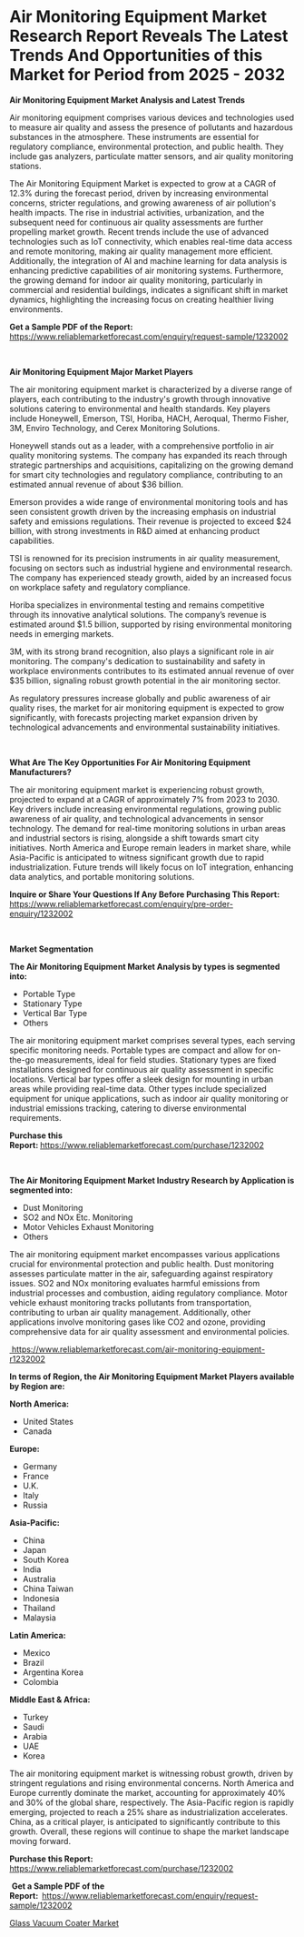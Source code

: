 <p><h1>Air Monitoring Equipment Market Research Report Reveals The Latest Trends And Opportunities of this Market for Period from 2025 - 2032</h1></p><p><strong>Air Monitoring Equipment Market Analysis and Latest Trends</strong></p>
<p><p>Air monitoring equipment comprises various devices and technologies used to measure air quality and assess the presence of pollutants and hazardous substances in the atmosphere. These instruments are essential for regulatory compliance, environmental protection, and public health. They include gas analyzers, particulate matter sensors, and air quality monitoring stations.</p><p>The Air Monitoring Equipment Market is expected to grow at a CAGR of 12.3% during the forecast period, driven by increasing environmental concerns, stricter regulations, and growing awareness of air pollution's health impacts. The rise in industrial activities, urbanization, and the subsequent need for continuous air quality assessments are further propelling market growth. Recent trends include the use of advanced technologies such as IoT connectivity, which enables real-time data access and remote monitoring, making air quality management more efficient. Additionally, the integration of AI and machine learning for data analysis is enhancing predictive capabilities of air monitoring systems. Furthermore, the growing demand for indoor air quality monitoring, particularly in commercial and residential buildings, indicates a significant shift in market dynamics, highlighting the increasing focus on creating healthier living environments.</p></p>
<p><strong>Get a Sample PDF of the Report:&nbsp;</strong> <a href="https://www.reliablemarketforecast.com/enquiry/request-sample/1232002?utm_campaign=3006&utm_medium=2&utm_source=Github&utm_content=ia&utm_term=10042025&utm_id=air-monitoring-equipment">https://www.reliablemarketforecast.com/enquiry/request-sample/1232002</a></p>
<p>&nbsp;</p>
<p><strong>Air Monitoring Equipment Major Market Players</strong></p>
<p><p>The air monitoring equipment market is characterized by a diverse range of players, each contributing to the industry's growth through innovative solutions catering to environmental and health standards. Key players include Honeywell, Emerson, TSI, Horiba, HACH, Aeroqual, Thermo Fisher, 3M, Enviro Technology, and Cerex Monitoring Solutions.</p><p>Honeywell stands out as a leader, with a comprehensive portfolio in air quality monitoring systems. The company has expanded its reach through strategic partnerships and acquisitions, capitalizing on the growing demand for smart city technologies and regulatory compliance, contributing to an estimated annual revenue of about $36 billion.</p><p>Emerson provides a wide range of environmental monitoring tools and has seen consistent growth driven by the increasing emphasis on industrial safety and emissions regulations. Their revenue is projected to exceed $24 billion, with strong investments in R&D aimed at enhancing product capabilities.</p><p>TSI is renowned for its precision instruments in air quality measurement, focusing on sectors such as industrial hygiene and environmental research. The company has experienced steady growth, aided by an increased focus on workplace safety and regulatory compliance.</p><p>Horiba specializes in environmental testing and remains competitive through its innovative analytical solutions. The company’s revenue is estimated around $1.5 billion, supported by rising environmental monitoring needs in emerging markets.</p><p>3M, with its strong brand recognition, also plays a significant role in air monitoring. The company's dedication to sustainability and safety in workplace environments contributes to its estimated annual revenue of over $35 billion, signaling robust growth potential in the air monitoring sector.</p><p>As regulatory pressures increase globally and public awareness of air quality rises, the market for air monitoring equipment is expected to grow significantly, with forecasts projecting market expansion driven by technological advancements and environmental sustainability initiatives.</p></p>
<p>&nbsp;</p>
<p><strong>What Are The Key Opportunities For Air Monitoring Equipment Manufacturers?</strong></p>
<p><p>The air monitoring equipment market is experiencing robust growth, projected to expand at a CAGR of approximately 7% from 2023 to 2030. Key drivers include increasing environmental regulations, growing public awareness of air quality, and technological advancements in sensor technology. The demand for real-time monitoring solutions in urban areas and industrial sectors is rising, alongside a shift towards smart city initiatives. North America and Europe remain leaders in market share, while Asia-Pacific is anticipated to witness significant growth due to rapid industrialization. Future trends will likely focus on IoT integration, enhancing data analytics, and portable monitoring solutions.</p></p>
<p><strong>Inquire or Share Your Questions If Any Before Purchasing This Report:</strong> <a href="https://www.reliablemarketforecast.com/enquiry/pre-order-enquiry/1232002?utm_campaign=3006&utm_medium=2&utm_source=Github&utm_content=ia&utm_term=10042025&utm_id=air-monitoring-equipment">https://www.reliablemarketforecast.com/enquiry/pre-order-enquiry/1232002</a></p>
<p>&nbsp;</p>
<p><strong>Market Segmentation</strong></p>
<p><strong>The Air Monitoring Equipment Market Analysis by types is segmented into:</strong></p>
<p><ul><li>Portable Type</li><li>Stationary Type</li><li>Vertical Bar Type</li><li>Others</li></ul></p>
<p><p>The air monitoring equipment market comprises several types, each serving specific monitoring needs. Portable types are compact and allow for on-the-go measurements, ideal for field studies. Stationary types are fixed installations designed for continuous air quality assessment in specific locations. Vertical bar types offer a sleek design for mounting in urban areas while providing real-time data. Other types include specialized equipment for unique applications, such as indoor air quality monitoring or industrial emissions tracking, catering to diverse environmental requirements.</p></p>
<p><strong>Purchase this Report:&nbsp;</strong><a href="https://www.reliablemarketforecast.com/purchase/1232002?utm_campaign=3006&utm_medium=2&utm_source=Github&utm_content=ia&utm_term=10042025&utm_id=air-monitoring-equipment">https://www.reliablemarketforecast.com/purchase/1232002</a></p>
<p>&nbsp;</p>
<p><strong>The Air Monitoring Equipment Market Industry Research by Application is segmented into:</strong></p>
<p><ul><li>Dust Monitoring</li><li>SO2 and NOx Etc. Monitoring</li><li>Motor Vehicles Exhaust Monitoring</li><li>Others</li></ul></p>
<p><p>The air monitoring equipment market encompasses various applications crucial for environmental protection and public health. Dust monitoring assesses particulate matter in the air, safeguarding against respiratory issues. SO2 and NOx monitoring evaluates harmful emissions from industrial processes and combustion, aiding regulatory compliance. Motor vehicle exhaust monitoring tracks pollutants from transportation, contributing to urban air quality management. Additionally, other applications involve monitoring gases like CO2 and ozone, providing comprehensive data for air quality assessment and environmental policies.</p></p>
<p><a href="https://www.reliablemarketforecast.com/air-monitoring-equipment-r1232002?utm_campaign=3006&utm_medium=2&utm_source=Github&utm_content=ia&utm_term=10042025&utm_id=air-monitoring-equipment">&nbsp;https://www.reliablemarketforecast.com/air-monitoring-equipment-r1232002</a></p>
<p><strong>In terms of Region, the Air Monitoring Equipment Market Players available by Region are:</strong></p>
<p>
    <p> <strong> North America: </strong>
        <ul>
            <li>United States</li>
            <li>Canada</li>
        </ul>
        </p> 
    <p> <strong> Europe: </strong>
        <ul>
            <li>Germany</li>
            <li>France</li>
            <li>U.K.</li>
            <li>Italy</li>
            <li>Russia</li>
        </ul>
        </p> 
    <p> <strong> Asia-Pacific: </strong>
        <ul>
            <li>China</li>
            <li>Japan</li>
            <li>South Korea</li>
            <li>India</li>
            <li>Australia</li>
            <li>China Taiwan</li>
            <li>Indonesia</li>
            <li>Thailand</li>
            <li>Malaysia</li>
        </ul>
        </p> 
    <p> <strong> Latin America: </strong>
        <ul>
            <li>Mexico</li>
            <li>Brazil</li>
            <li>Argentina Korea</li>
            <li>Colombia</li>
        </ul>
        </p> 
    <p> <strong> Middle East & Africa: </strong>
        <ul>
            <li>Turkey</li>
            <li>Saudi</li>
            <li>Arabia</li>
            <li>UAE</li>
            <li>Korea</li>
        </ul>
    </p>
    </p>
<p><p>The air monitoring equipment market is witnessing robust growth, driven by stringent regulations and rising environmental concerns. North America and Europe currently dominate the market, accounting for approximately 40% and 30% of the global share, respectively. The Asia-Pacific region is rapidly emerging, projected to reach a 25% share as industrialization accelerates. China, as a critical player, is anticipated to significantly contribute to this growth. Overall, these regions will continue to shape the market landscape moving forward.</p></p>
<p><strong>Purchase this Report: </strong><a href="https://www.reliablemarketforecast.com/purchase/1232002?utm_campaign=3006&utm_medium=2&utm_source=Github&utm_content=ia&utm_term=10042025&utm_id=air-monitoring-equipment">https://www.reliablemarketforecast.com/purchase/1232002</a></p>
<p>&nbsp;<strong>Get a Sample PDF of the Report:&nbsp;&nbsp;</strong><a href="https://www.reliablemarketforecast.com/enquiry/request-sample/1232002?utm_campaign=3006&utm_medium=2&utm_source=Github&utm_content=ia&utm_term=10042025&utm_id=air-monitoring-equipment">https://www.reliablemarketforecast.com/enquiry/request-sample/1232002</a></p>
<p><strong></strong></p>
<p><p><a href="https://github.com/aertsfecto0h/Market-Research-Report-List-1/blob/main/glass-vacuum-coater-market.md?utm_campaign=3006&utm_medium=2&utm_source=Github&utm_content=ia&utm_term=10042025&utm_id=air-monitoring-equipment">Glass Vacuum Coater Market</a></p></p>